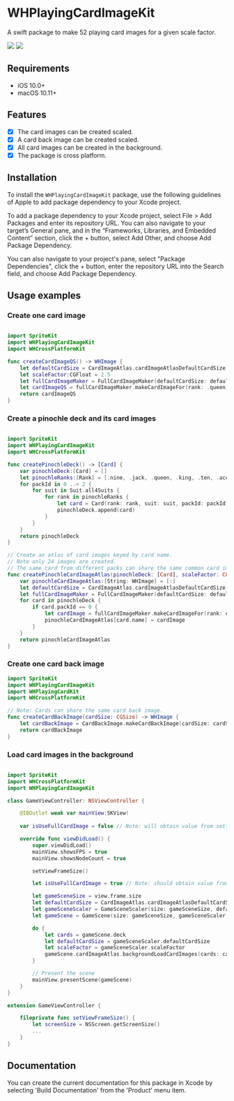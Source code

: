 # WHPlayingCardImageKit


A swift package to make 52 playing card images for a given scale factor.

[![](https://img.shields.io/endpoint?url=https%3A%2F%2Fswiftpackageindex.com%2Fapi%2Fpackages%2Fbillh0420%2FWHPlayingCardImageKit%2Fbadge%3Ftype%3Dplatforms)](https://swiftpackageindex.com/billh0420/WHPlayingCardImageKit)
[![](https://img.shields.io/endpoint?url=https%3A%2F%2Fswiftpackageindex.com%2Fapi%2Fpackages%2Fbillh0420%2FWHPlayingCardImageKit%2Fbadge%3Ftype%3Dswift-versions)](https://swiftpackageindex.com/billh0420/WHPlayingCardImageKit)

## Requirements

- iOS 10.0+
- macOS 10.11+

## Features
- [x] The card images can be created scaled.
- [x] A card back image can be created scaled.
- [x] All card images can be created in the background.
- [x] The package is cross platform.

## Installation
To install the `WHPlayingCardImageKit` package, use the following guidelines of Apple to add package dependency to your Xcode project.

To add a package dependency to your Xcode project, select File > Add Packages and enter its repository URL.
You can also navigate to your target’s General pane, and in the “Frameworks, Libraries, and Embedded Content” section, click the + button,
select Add Other, and choose Add Package Dependency.

You can also navigate to your project's pane, select "Package Dependencies", click the + button,
enter the repository URL into the Search field, and choose Add Package Dependency.

## Usage examples
### Create one card image

```swift

import SpriteKit
import WHPlayingCardImageKit
import WHCrossPlatformKit

func createCardImageQS() -> WHImage {
    let defaultCardSize = CardImageAtlas.cardImageAtlasDefaultCardSize
    let scaleFactor:CGFloat = 2.5
    let fullCardImageMaker = FullCardImageMaker(defaultCardSize: defaultCardSize, scaleFactor: scaleFactor)
    let cardImageQS = fullCardImageMaker.makeCardImageFor(rank: .queen, suit: .spades)
    return cardImageQS
}
```

### Create a pinochle deck and its card images

```swift

import SpriteKit
import WHPlayingCardImageKit
import WHCrossPlatformKit

func createPinochleDeck() -> [Card] {
    var pinochleDeck:[Card] = []
    let pinochleRanks:[Rank] = [.nine, .jack, .queen, .king, .ten, .ace]
    for packId in 0 ..< 2 {
        for suit in Suit.all4Suits {
            for rank in pinochleRanks {
                let card = Card(rank: rank, suit: suit, packId: packId)
                pinochleDeck.append(card)
            }
        }
    }
    return pinochleDeck
}

// Create an atlas of card images keyed by card name.
// Note only 24 images are created.
// The same card from different packs can share the same common card image.
func createPinochleCardImageAtlas(pinochleDeck: [Card], scaleFactor: CGFloat) -> Dictionary<String, WHImage> {
    var pinochleCardImageAtlas:[String: WHImage] = [:]
    let defaultCardSize = CardImageAtlas.cardImageAtlasDefaultCardSize
    let fullCardImageMaker = FullCardImageMaker(defaultCardSize: defaultCardSize, scaleFactor: scaleFactor)
    for card in pinochleDeck {
        if card.packId == 0 {
            let cardImage = fullCardImageMaker.makeCardImageFor(rank: card.rank, suit: card.suit)
            pinochleCardImageAtlas[card.name] = cardImage
        }
    }
    return pinochleCardImageAtlas
}
```

### Create one card back image

```swift
import SpriteKit
import WHPlayingCardImageKit
import WHPlayingCardKit
import WHCrossPlatformKit

// Note: Cards can share the same card back image.
func createCardBackImage(cardSize: CGSize) -> WHImage {
    let cardBackImage = CardBackImage.makeCardBackImage(cardSize: cardSize, fillColor: .blue, backgroundColor: .white)
    return cardBackImage
}
```

### Load card images in the background

```swift

import SpriteKit
import WHCrossPlatformKit
import WHPlayingCardImageKit

class GameViewController: NSViewController {

    @IBOutlet weak var mainView:SKView!
    
    var isUseFullCardImage = false // Note: will obtain value from settings

    override func viewDidLoad() {
        super.viewDidLoad()
        mainView.showsFPS = true
        mainView.showsNodeCount = true

        setViewFrameSize()

        let isUseFullCardImage = true // Note: should obtain value from settings

        let gameSceneSize = view.frame.size
        let defaultCardSize = CardImageAtlas.cardImageAtlasDefaultCardSize
        let gameSceneScaler = GameSceneScaler(size: gameSceneSize, defaultCardSize: defaultCardSize)
        let gameScene = GameScene(size: gameSceneSize, gameSceneScaler: gameSceneScaler, isUseFullCardImage: isUseFullCardImage)

        do {
            let cards = gameScene.deck
            let defaultCardSize = gameSceneScaler.defaultCardSize
            let scaleFactor = gameSceneScaler.scaleFactor
            gameScene.cardImageAtlas.backgroundLoadCardImages(cards: cards, defaultCardSize: defaultCardSize, scaleFactor: scaleFactor)
        }

        // Present the scene
        mainView.presentScene(gameScene)
    }
}

extension GameViewController {

    fileprivate func setViewFrameSize() {
        let screenSize = NSScreen.getScreenSize()
        ...
    }
}
```

## Documentation
You can create the current documentation for this package in Xcode by selecting 'Build Documentation' from the 'Product' menu item.
